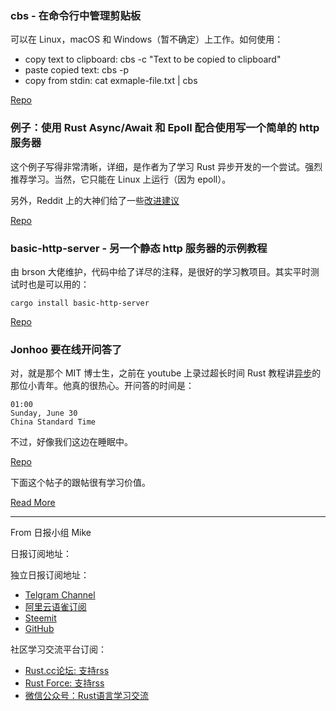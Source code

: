 
### cbs - 在命令行中管理剪贴板

可以在 Linux，macOS 和 Windows（暂不确定）上工作。如何使用：

- copy text to clipboard: cbs -c "Text to be copied to clipboard"
- paste copied text: cbs -p
- copy from stdin: cat exmaple-file.txt | cbs

[Repo](https://github.com/robatipoor/cbs)

### 例子：使用 Rust Async/Await 和 Epoll 配合使用写一个简单的 http 服务器

这个例子写得非常清晰，详细，是作者为了学习 Rust 异步开发的一个尝试。强烈推荐学习。当然，它只能在 Linux 上运行（因为 epoll）。

另外，Reddit 上的大神们给了一些[改进建议](https://www.reddit.com/r/rust/comments/c7292d/asyncawait_simple_http_server_with_epoll/)

[Repo](https://github.com/murphysean/betarustasyncawait)

### basic-http-server - 另一个静态 http 服务器的示例教程

由 brson 大佬维护，代码中给了详尽的注释，是很好的学习教项目。其实平时测试时也是可以用的：

```
cargo install basic-http-server
```

[Repo](https://github.com/brson/basic-http-server)

### Jonhoo 要在线开问答了

对，就是那个 MIT 博士生，之前在 youtube 上录过超长时间 Rust 教程讲[异步](https://www.youtube.com/watch?v=9_3krAQtD2k)的那位小青年。他真的很热心。开问答的时间是：

```
01:00
Sunday, June 30
China Standard Time
```

不过，好像我们这边在睡眠中。

[Repo](https://github.com/jonhoo)  

下面这个帖子的跟帖很有学习价值。

[Read More](https://www.reddit.com/r/rust/comments/c71f03/im_a_phd_student_building_a_fast_research/)

---

From 日报小组 Mike

日报订阅地址：

独立日报订阅地址：
- [Telgram Channel](https://t.me/rust_daily_news )
- [阿里云语雀订阅](https://www.yuque.com/chaosbot/rustnews)
- [Steemit](https://steemit.com/@blackanger)
- [GitHub](https://github.com/RustStudy/rust_daily_news)

社区学习交流平台订阅：
- [Rust.cc论坛: 支持rss](https://rust.cc)
- [Rust Force: 支持rss](https://rustforce.net/)
- [微信公众号：Rust语言学习交流](https://rust.cc/article?id=ed7c9379-d681-47cb-9532-0db97d883f62)
